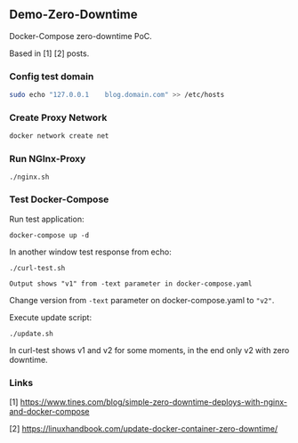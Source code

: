 ## Demo-Zero-Downtime

Docker-Compose zero-downtime PoC.

Based in [1] [2] posts.

### Config test domain

```bash
sudo echo "127.0.0.1	blog.domain.com" >> /etc/hosts
```

### Create Proxy Network

```bash
docker network create net
```

### Run NGInx-Proxy

```
./nginx.sh
```

### Test Docker-Compose 

Run test application:
```
docker-compose up -d
```

In another window test response from echo:
```
./curl-test.sh
```
`Output shows "v1" from -text parameter in docker-compose.yaml`

Change version from `-text` parameter on docker-compose.yaml to `"v2"`.

Execute update script:
```
./update.sh
```

In curl-test shows v1 and v2 for some moments, in the end only v2 with zero downtime.


### Links

[1] https://www.tines.com/blog/simple-zero-downtime-deploys-with-nginx-and-docker-compose

[2] https://linuxhandbook.com/update-docker-container-zero-downtime/


